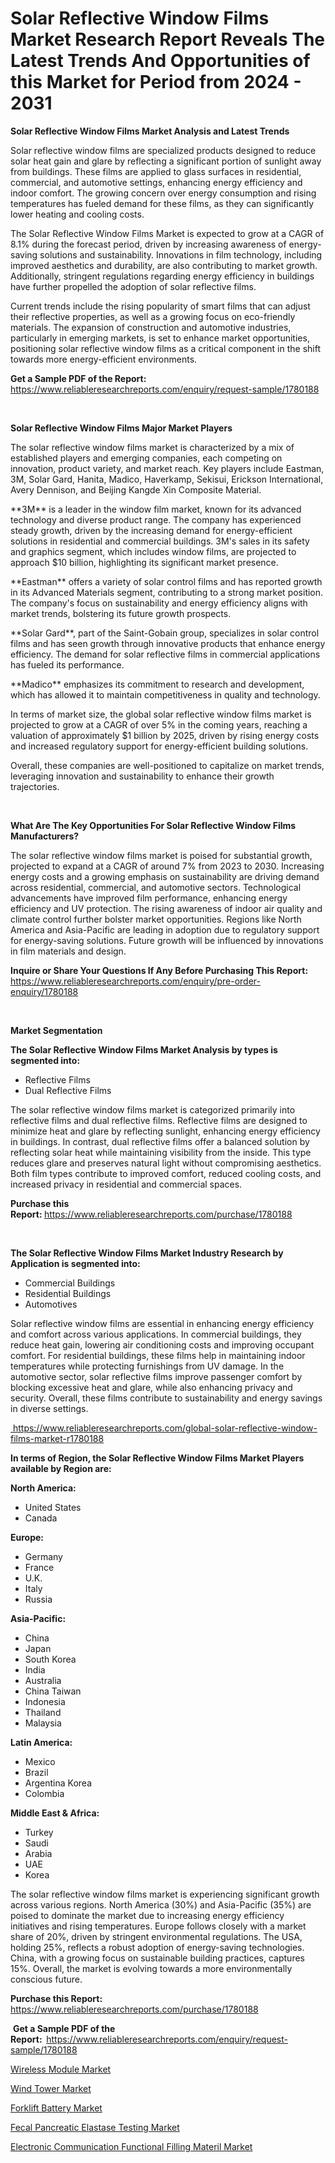 <p><h1>Solar Reflective Window Films Market Research Report Reveals The Latest Trends And Opportunities of this Market for Period from 2024 - 2031</h1></p><p><strong>Solar Reflective Window Films Market Analysis and Latest Trends</strong></p>
<p><p>Solar reflective window films are specialized products designed to reduce solar heat gain and glare by reflecting a significant portion of sunlight away from buildings. These films are applied to glass surfaces in residential, commercial, and automotive settings, enhancing energy efficiency and indoor comfort. The growing concern over energy consumption and rising temperatures has fueled demand for these films, as they can significantly lower heating and cooling costs.</p><p>The Solar Reflective Window Films Market is expected to grow at a CAGR of 8.1% during the forecast period, driven by increasing awareness of energy-saving solutions and sustainability. Innovations in film technology, including improved aesthetics and durability, are also contributing to market growth. Additionally, stringent regulations regarding energy efficiency in buildings have further propelled the adoption of solar reflective films. </p><p>Current trends include the rising popularity of smart films that can adjust their reflective properties, as well as a growing focus on eco-friendly materials. The expansion of construction and automotive industries, particularly in emerging markets, is set to enhance market opportunities, positioning solar reflective window films as a critical component in the shift towards more energy-efficient environments.</p></p>
<p><strong>Get a Sample PDF of the Report:&nbsp;</strong> <a href="https://www.reliableresearchreports.com/enquiry/request-sample/1780188?utm_campaign=9&utm_medium=2&utm_source=Github&utm_content=ia&utm_term=19122024&utm_id=solar-reflective-window-films">https://www.reliableresearchreports.com/enquiry/request-sample/1780188</a></p>
<p>&nbsp;</p>
<p><strong>Solar Reflective Window Films Major Market Players</strong></p>
<p><p>The solar reflective window films market is characterized by a mix of established players and emerging companies, each competing on innovation, product variety, and market reach. Key players include Eastman, 3M, Solar Gard, Hanita, Madico, Haverkamp, Sekisui, Erickson International, Avery Dennison, and Beijing Kangde Xin Composite Material.</p><p>**3M** is a leader in the window film market, known for its advanced technology and diverse product range. The company has experienced steady growth, driven by the increasing demand for energy-efficient solutions in residential and commercial buildings. 3M's sales in its safety and graphics segment, which includes window films, are projected to approach $10 billion, highlighting its significant market presence.</p><p>**Eastman** offers a variety of solar control films and has reported growth in its Advanced Materials segment, contributing to a strong market position. The company's focus on sustainability and energy efficiency aligns with market trends, bolstering its future growth prospects.</p><p>**Solar Gard**, part of the Saint-Gobain group, specializes in solar control films and has seen growth through innovative products that enhance energy efficiency. The demand for solar reflective films in commercial applications has fueled its performance.</p><p>**Madico** emphasizes its commitment to research and development, which has allowed it to maintain competitiveness in quality and technology. </p><p>In terms of market size, the global solar reflective window films market is projected to grow at a CAGR of over 5% in the coming years, reaching a valuation of approximately $1 billion by 2025, driven by rising energy costs and increased regulatory support for energy-efficient building solutions.</p><p>Overall, these companies are well-positioned to capitalize on market trends, leveraging innovation and sustainability to enhance their growth trajectories.</p></p>
<p>&nbsp;</p>
<p><strong>What Are The Key Opportunities For Solar Reflective Window Films Manufacturers?</strong></p>
<p><p>The solar reflective window films market is poised for substantial growth, projected to expand at a CAGR of around 7% from 2023 to 2030. Increasing energy costs and a growing emphasis on sustainability are driving demand across residential, commercial, and automotive sectors. Technological advancements have improved film performance, enhancing energy efficiency and UV protection. The rising awareness of indoor air quality and climate control further bolster market opportunities. Regions like North America and Asia-Pacific are leading in adoption due to regulatory support for energy-saving solutions. Future growth will be influenced by innovations in film materials and design.</p></p>
<p><strong>Inquire or Share Your Questions If Any Before Purchasing This Report:</strong> <a href="https://www.reliableresearchreports.com/enquiry/pre-order-enquiry/1780188?utm_campaign=9&utm_medium=2&utm_source=Github&utm_content=ia&utm_term=19122024&utm_id=solar-reflective-window-films">https://www.reliableresearchreports.com/enquiry/pre-order-enquiry/1780188</a></p>
<p>&nbsp;</p>
<p><strong>Market Segmentation</strong></p>
<p><strong>The Solar Reflective Window Films Market Analysis by types is segmented into:</strong></p>
<p><ul><li>Reflective Films</li><li>Dual Reflective Films</li></ul></p>
<p><p>The solar reflective window films market is categorized primarily into reflective films and dual reflective films. Reflective films are designed to minimize heat and glare by reflecting sunlight, enhancing energy efficiency in buildings. In contrast, dual reflective films offer a balanced solution by reflecting solar heat while maintaining visibility from the inside. This type reduces glare and preserves natural light without compromising aesthetics. Both film types contribute to improved comfort, reduced cooling costs, and increased privacy in residential and commercial spaces.</p></p>
<p><strong>Purchase this Report:&nbsp;</strong><a href="https://www.reliableresearchreports.com/purchase/1780188?utm_campaign=9&utm_medium=2&utm_source=Github&utm_content=ia&utm_term=19122024&utm_id=solar-reflective-window-films">https://www.reliableresearchreports.com/purchase/1780188</a></p>
<p>&nbsp;</p>
<p><strong>The Solar Reflective Window Films Market Industry Research by Application is segmented into:</strong></p>
<p><ul><li>Commercial Buildings</li><li>Residential Buildings</li><li>Automotives</li></ul></p>
<p><p>Solar reflective window films are essential in enhancing energy efficiency and comfort across various applications. In commercial buildings, they reduce heat gain, lowering air conditioning costs and improving occupant comfort. For residential buildings, these films help in maintaining indoor temperatures while protecting furnishings from UV damage. In the automotive sector, solar reflective films improve passenger comfort by blocking excessive heat and glare, while also enhancing privacy and security. Overall, these films contribute to sustainability and energy savings in diverse settings.</p></p>
<p><a href="https://www.reliableresearchreports.com/global-solar-reflective-window-films-market-r1780188?utm_campaign=9&utm_medium=2&utm_source=Github&utm_content=ia&utm_term=19122024&utm_id=solar-reflective-window-films">&nbsp;https://www.reliableresearchreports.com/global-solar-reflective-window-films-market-r1780188</a></p>
<p><strong>In terms of Region, the Solar Reflective Window Films Market Players available by Region are:</strong></p>
<p>
    <p> <strong> North America: </strong>
        <ul>
            <li>United States</li>
            <li>Canada</li>
        </ul>
        </p> 
    <p> <strong> Europe: </strong>
        <ul>
            <li>Germany</li>
            <li>France</li>
            <li>U.K.</li>
            <li>Italy</li>
            <li>Russia</li>
        </ul>
        </p> 
    <p> <strong> Asia-Pacific: </strong>
        <ul>
            <li>China</li>
            <li>Japan</li>
            <li>South Korea</li>
            <li>India</li>
            <li>Australia</li>
            <li>China Taiwan</li>
            <li>Indonesia</li>
            <li>Thailand</li>
            <li>Malaysia</li>
        </ul>
        </p> 
    <p> <strong> Latin America: </strong>
        <ul>
            <li>Mexico</li>
            <li>Brazil</li>
            <li>Argentina Korea</li>
            <li>Colombia</li>
        </ul>
        </p> 
    <p> <strong> Middle East & Africa: </strong>
        <ul>
            <li>Turkey</li>
            <li>Saudi</li>
            <li>Arabia</li>
            <li>UAE</li>
            <li>Korea</li>
        </ul>
    </p>
    </p>
<p><p>The solar reflective window films market is experiencing significant growth across various regions. North America (30%) and Asia-Pacific (35%) are poised to dominate the market due to increasing energy efficiency initiatives and rising temperatures. Europe follows closely with a market share of 20%, driven by stringent environmental regulations. The USA, holding 25%, reflects a robust adoption of energy-saving technologies. China, with a growing focus on sustainable building practices, captures 15%. Overall, the market is evolving towards a more environmentally conscious future.</p></p>
<p><strong>Purchase this Report: </strong><a href="https://www.reliableresearchreports.com/purchase/1780188?utm_campaign=9&utm_medium=2&utm_source=Github&utm_content=ia&utm_term=19122024&utm_id=solar-reflective-window-films">https://www.reliableresearchreports.com/purchase/1780188</a></p>
<p>&nbsp;<strong>Get a Sample PDF of the Report:&nbsp;&nbsp;</strong><a href="https://www.reliableresearchreports.com/enquiry/request-sample/1780188?utm_campaign=9&utm_medium=2&utm_source=Github&utm_content=ia&utm_term=19122024&utm_id=solar-reflective-window-films">https://www.reliableresearchreports.com/enquiry/request-sample/1780188</a></p>
<p><strong></strong></p>
<p><p><a href="https://www.linkedin.com/pulse/detailed-wireless-module-market-analysis-expected-cagr-lrqwf?utm_campaign=9&utm_medium=2&utm_source=Github&utm_content=ia&utm_term=19122024&utm_id=solar-reflective-window-films">Wireless Module Market</a></p><p><a href="https://www.linkedin.com/pulse/future-trends-growth-prospects-wind-tower-market-forecast-analysis-64fae?utm_campaign=9&utm_medium=2&utm_source=Github&utm_content=ia&utm_term=19122024&utm_id=solar-reflective-window-films">Wind Tower Market</a></p><p><a href="https://www.linkedin.com/pulse/comprehensive-assessment-globalforklift-battery-marketmarketsize-xp7xe?utm_campaign=9&utm_medium=2&utm_source=Github&utm_content=ia&utm_term=19122024&utm_id=solar-reflective-window-films">Forklift Battery Market</a></p><p><a href="https://github.com/hgf64gh/Market-Research-Report-List-1/blob/main/fecal-pancreatic-elastase-testing-market.md?utm_campaign=9&utm_medium=2&utm_source=Github&utm_content=ia&utm_term=19122024&utm_id=solar-reflective-window-films">Fecal Pancreatic Elastase Testing Market</a></p><p><a href="https://github.com/marloy8/Market-Research-Report-List-6/blob/main/electronic-communication-functional-filling-materil-market.md?utm_campaign=9&utm_medium=2&utm_source=Github&utm_content=ia&utm_term=19122024&utm_id=solar-reflective-window-films">Electronic Communication Functional Filling Materil Market</a></p></p>
